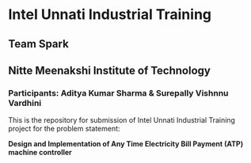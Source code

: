 # Intel Unnati Industrial Training
## Team Spark
## Nitte Meenakshi Institute of Technology
### Participants: Aditya Kumar Sharma & Surepally Vishnnu Vardhini
This is the repository for submission of Intel Unnati Industrial Training project for the problem statement:  


**Design and Implementation of Any Time Electricity Bill Payment (ATP) machine controller**
